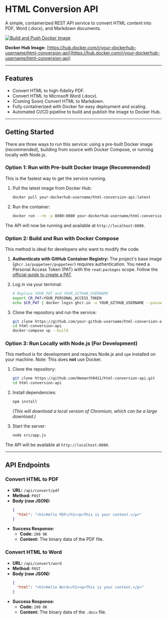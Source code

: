 # HTML Conversion API

A simple, containerized REST API service to convert HTML content into PDF, Word (.docx), and Markdown documents.

[![Build and Push Docker Image](https://github.com/your-github-username/html-conversion-api/actions/workflows/deploy.yml/badge.svg)](https://github.com/your-github-username/html-conversion-api/actions/workflows/deploy.yml)

**Docker Hub Image:** [https://hub.docker.com/r/your-dockerhub-username/html-conversion-api](https://hub.docker.com/r/your-dockerhub-username/html-conversion-api)

---

## Features

-   Convert HTML to high-fidelity PDF.
-   Convert HTML to Microsoft Word (.docx).
-   (Coming Soon) Convert HTML to Markdown.
-   Fully containerized with Docker for easy deployment and scaling.
-   Automated CI/CD pipeline to build and publish the image to Docker Hub.

---

## Getting Started

There are three ways to run this service: using a pre-built Docker image (recommended), building from source with Docker Compose, or running locally with Node.js.

### Option 1: Run with Pre-built Docker Image (Recommended)

This is the fastest way to get the service running.

1.  Pull the latest image from Docker Hub:
    ```bash
    docker pull your-dockerhub-username/html-conversion-api:latest
    ```

2.  Run the container:
    ```bash
    docker run --rm -p 8080:8080 your-dockerhub-username/html-conversion-api:latest
    ```

The API will now be running and available at `http://localhost:8080`.

### Option 2: Build and Run with Docker Compose

This method is ideal for developers who want to modify the code.

1.  **Authenticate with GitHub Container Registry:** The project's base image (`ghcr.io/puppeteer/puppeteer`) requires authentication. You need a Personal Access Token (PAT) with the `read:packages` scope. Follow the [official guide to create a PAT](https://docs.github.com/en/authentication/keeping-your-account-and-data-secure/managing-your-personal-access-tokens).

2.  Log in via your terminal:
    ```bash
    # Replace YOUR_PAT and YOUR_GITHUB_USERNAME
    export CR_PAT=YOUR_PERSONAL_ACCESS_TOKEN
    echo $CR_PAT | docker login ghcr.io -u YOUR_GITHUB_USERNAME --password-stdin
    ```

3.  Clone the repository and run the service:
    ```bash
    git clone https://github.com/your-github-username/html-conversion-api.git
    cd html-conversion-api
    docker-compose up --build
    ```

### Option 3: Run Locally with Node.js (For Development)

This method is for development and requires Node.js and `npm` installed on your machine. Note: This does **not** use Docker.

1.  Clone the repository:
    ```bash
    git clone https://github.com/Hemanth0411/html-conversion-api.git
    cd html-conversion-api
    ```
2.  Install dependencies:
    ```bash
    npm install
    ```
    *(This will download a local version of Chromium, which can be a large download.)*

3.  Start the server:
    ```bash
    node src/app.js
    ```
The API will be available at `http://localhost:8080`.

---

## API Endpoints

### Convert HTML to PDF

-   **URL:** `/api/convert/pdf`
-   **Method:** `POST`
-   **Body (raw JSON):**
    ```json
    {
      "html": "<h1>Hello PDF</h1><p>This is your content.</p>"
    }
    ```
-   **Success Response:**
    -   **Code:** `200 OK`
    -   **Content:** The binary data of the PDF file.

### Convert HTML to Word

-   **URL:** `/api/convert/word`
-   **Method:** `POST`
-   **Body (raw JSON):**
    ```json
    {
      "html": "<h1>Hello Word</h1><p>This is your content.</p>"
    }
    ```
-   **Success Response:**
    -   **Code:** `200 OK`
    -   **Content:** The binary data of the `.docx` file.